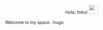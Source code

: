 

<!--
**akanksha21singh/akanksha21singh** is a ✨ _special_ ✨ repository because its `README.md` (this file) appears on your GitHub profile.

Here are some ideas to get you started:

- 🔭 I’m currently working on ...
- 🌱 I’m currently learning ...
- 👯 I’m looking to collaborate on ...
- 🤔 I’m looking for help with ...
- 💬 Ask me about ...
- 📫 How to reach me: ...
- 😄 Pronouns: ...
- ⚡ Fun fact: ...
-->
<div style='text-align:center; vertical-align:middle'> Hola, folks! <img src="https://raw.githubusercontent.com/MartinHeinz/MartinHeinz/master/wave.gif" width="30px"></div> <br>
Welcome to my space. :hugs:
